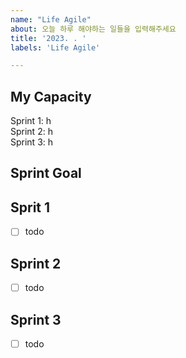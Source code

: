 ```yaml
---
name: "Life Agile"
about: 오늘 하루 해야하는 일들을 입력해주세요
title: '2023. . '
labels: 'Life Agile'

---
```


## My Capacity
Sprint 1: h   
Sprint 2: h   
Sprint 3: h   

## Sprint Goal


## Sprit 1
- [ ] todo

## Sprint 2
- [ ] todo

## Sprint 3
- [ ] todo

